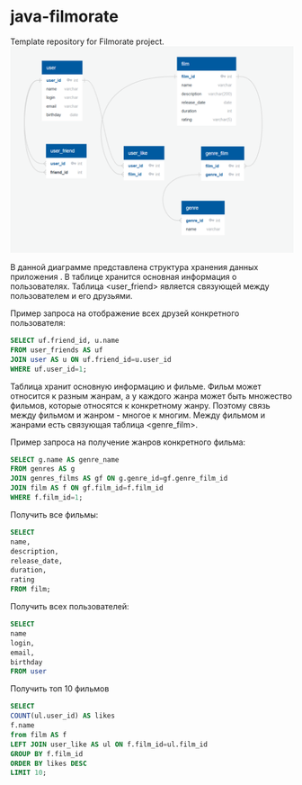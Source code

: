# java-filmorate
Template repository for Filmorate project.
![chart](src/assets/img.png)

В данной диаграмме представлена структура хранения данных приложения <Filmorate>.
В таблице <user> хранится основная информация о пользователях.
Таблица <user_friend> является связующей между пользователем и его друзьями.

Пример запроса на отображение всех друзей конкретного пользователя:

```SQL
SELECT uf.friend_id, u.name
FROM user_friends AS uf
JOIN user AS u ON uf.friend_id=u.user_id
WHERE uf.user_id=1;
```

Таблица <film> хранит основную информацию и фильме.
Фильм может относится к разным жанрам, а у каждого жанра может быть множество фильмов, которые относятся к конкретному
жанру. Поэтому связь между фильмом и жанром - многое к многим. Между фильмом и жанрами есть связующая таблица
<genre_film>.

Пример запроса на получение жанров конкретного фильма:

```SQL
SELECT g.name AS genre_name
FROM genres AS g
JOIN genres_films AS gf ON g.genre_id=gf.genre_film_id
JOIN film AS f ON gf.film_id=f.film_id
WHERE f.film_id=1;
```

Получить все фильмы:

```SQL
SELECT
name,
description,
release_date,
duration,
rating
FROM film;
```

Получить всех пользователей:

```SQL
SELECT
name
login,
email,
birthday
FROM user
```

Получить топ 10 фильмов

```SQL
SELECT
COUNT(ul.user_id) AS likes
f.name
from film AS f
LEFT JOIN user_like AS ul ON f.film_id=ul.film_id
GROUP BY f.film_id
ORDER BY likes DESC
LIMIT 10;
```
